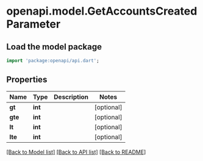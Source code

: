 # openapi.model.GetAccountsCreatedParameter

## Load the model package
```dart
import 'package:openapi/api.dart';
```

## Properties
Name | Type | Description | Notes
------------ | ------------- | ------------- | -------------
**gt** | **int** |  | [optional] 
**gte** | **int** |  | [optional] 
**lt** | **int** |  | [optional] 
**lte** | **int** |  | [optional] 

[[Back to Model list]](../README.md#documentation-for-models) [[Back to API list]](../README.md#documentation-for-api-endpoints) [[Back to README]](../README.md)


